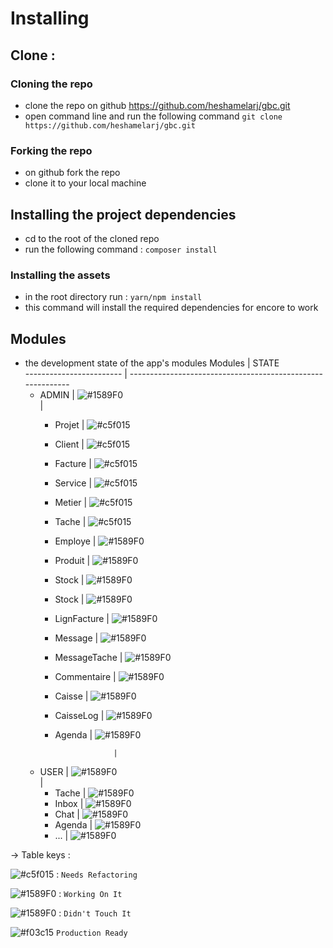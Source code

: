 # Installing
## Clone : 
### Cloning the repo 
- clone the repo on github <https://github.com/heshamelarj/gbc.git>
- open command line and run the following command 
`git clone https://github.com/heshamelarj/gbc.git`

### Forking the repo
- on github fork the repo 
- clone it to your local machine 

## Installing the project dependencies
- cd to the root of the cloned repo
- run the following command : `composer install`
### Installing the assets 
- in the root directory run : `yarn/npm install`
- this command will install the required dependencies for encore to work

## Modules 
- the development state of the app's modules
     Modules               |                               STATE                            
  ------------------------ | -----------------------------------------------------------
   - ADMIN                 |    ![#1589F0](https://placehold.it/15/FFA500/000000?text=+)    
                           |                                                                
        * Projet           |    ![#c5f015](https://placehold.it/15/c5f015/000000?text=+)    
        * Client           |    ![#c5f015](https://placehold.it/15/c5f015/000000?text=+)    
        * Facture          |    ![#c5f015](https://placehold.it/15/c5f015/000000?text=+)    
        * Service          |    ![#c5f015](https://placehold.it/15/c5f015/000000?text=+)    
        * Metier           |    ![#c5f015](https://placehold.it/15/c5f015/000000?text=+)    
        * Tache            |    ![#c5f015](https://placehold.it/15/c5f015/000000?text=+)    
        * Employe          |    ![#1589F0](https://placehold.it/15/FFA500/000000?text=+)    
        * Produit          |    ![#1589F0](https://placehold.it/15/f03c15/000000?text=+)    
        * Stock            |    ![#1589F0](https://placehold.it/15/f03c15/000000?text=+)    
        * Stock            |    ![#1589F0](https://placehold.it/15/f03c15/000000?text=+)    
        * LignFacture      |    ![#1589F0](https://placehold.it/15/f03c15/000000?text=+)    
        * Message          |    ![#1589F0](https://placehold.it/15/f03c15/000000?text=+)    
        * MessageTache     |    ![#1589F0](https://placehold.it/15/f03c15/000000?text=+)    
        * Commentaire      |    ![#1589F0](https://placehold.it/15/f03c15/000000?text=+)    
        * Caisse           |    ![#1589F0](https://placehold.it/15/f03c15/000000?text=+)    
        * CaisseLog        |    ![#1589F0](https://placehold.it/15/f03c15/000000?text=+)    
        * Agenda           |    ![#1589F0](https://placehold.it/15/f03c15/000000?text=+)    
                                                                                        
                           |                                                                
   - USER                  |    ![#1589F0](https://placehold.it/15/f03c15/000000?text=+)    
                           |                                                                
        * Tache            |    ![#1589F0](https://placehold.it/15/f03c15/000000?text=+)    
        * Inbox            |    ![#1589F0](https://placehold.it/15/f03c15/000000?text=+)    
        * Chat             |    ![#1589F0](https://placehold.it/15/f03c15/000000?text=+)    
        * Agenda           |    ![#1589F0](https://placehold.it/15/f03c15/000000?text=+)    
        * ...              |    ![#1589F0](https://placehold.it/15/f03c15/000000?text=+)    

-> Table keys :

![#c5f015](https://placehold.it/15/c5f015/000000?text=+) : `Needs Refactoring`

![#1589F0](https://placehold.it/15/FFA500/000000?text=+) : `Working On It`

![#1589F0](https://placehold.it/15/f03c15/000000?text=+) : `Didn't Touch It`

![#f03c15](https://placehold.it/15/green/000000?text=+)  `Production Ready`

